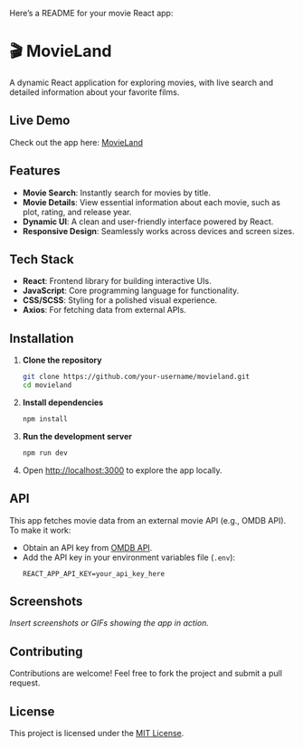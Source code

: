 Here’s a README for your movie React app:

# 🎬 MovieLand

A dynamic React application for exploring movies, with live search and detailed information about your favorite films.

## Live Demo

Check out the app here: [MovieLand](https://movieland-five-xi.vercel.app/)

## Features

- **Movie Search**: Instantly search for movies by title.
- **Movie Details**: View essential information about each movie, such as plot, rating, and release year.
- **Dynamic UI**: A clean and user-friendly interface powered by React.
- **Responsive Design**: Seamlessly works across devices and screen sizes.

## Tech Stack

- **React**: Frontend library for building interactive UIs.
- **JavaScript**: Core programming language for functionality.
- **CSS/SCSS**: Styling for a polished visual experience.
- **Axios**: For fetching data from external APIs.

## Installation

1. **Clone the repository**

   ```bash
   git clone https://github.com/your-username/movieland.git
   cd movieland
   ```

2. **Install dependencies**

   ```bash
   npm install
   ```

3. **Run the development server**

   ```bash
   npm run dev
   ```

4. Open [http://localhost:3000](http://localhost:3000) to explore the app locally.

## API

This app fetches movie data from an external movie API (e.g., OMDB API). To make it work:

- Obtain an API key from [OMDB API](https://www.omdbapi.com/).
- Add the API key in your environment variables file (`.env`):
  ```env
  REACT_APP_API_KEY=your_api_key_here
  ```

## Screenshots

_Insert screenshots or GIFs showing the app in action._

## Contributing

Contributions are welcome! Feel free to fork the project and submit a pull request.

## License

This project is licensed under the [MIT License](LICENSE).
